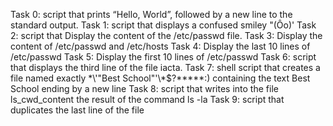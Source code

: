 Task 0: script that prints “Hello, World”, followed by a new line to the standard output.
Task 1: script that displays a confused smiley "(Ôo)' 
Task 2: script that Display the content of the /etc/passwd file.
Task 3: Display the content of /etc/passwd and /etc/hosts
Task 4: Display the last 10 lines of /etc/passwd
Task 5: Display the first 10 lines of /etc/passwd
Task 6: script that displays the third line of the file iacta.
Task 7: shell script that creates a file named exactly \*\\'"Best School"\'\\*$\?\*\*\*\*\*:) containing the text Best School ending by a new line
Task 8: script that writes into the file ls_cwd_content the result of the command ls -la
Task 9: script that duplicates the last line of the file
